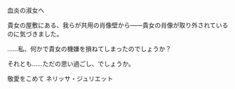 <!-- title: 優しい騎士へ -->

血炎の淑女へ

貴女の屋敷にある、我らが共用の肖像壁から——貴女の肖像が取り外されているのに気づきました。

……私、何かで貴女の機嫌を損ねてしまったのでしょうか？

それとも……ただの思い過ごし、でしょうか。

敬愛をこめて
ネリッサ・ジュリエット
